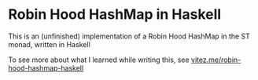 # Robin Hood HashMap in Haskell

This is an (unfinished) implementation of a Robin Hood HashMap in the ST monad, written in Haskell

To see more about what I learned while writing this, see [vitez.me/robin-hood-hashmap-haskell](vitez.me/robin-hood-hashmap-haskell)
